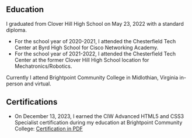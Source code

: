 ## Education

I graduated from Clover Hill High School on May 23, 2022 with a standard diploma. 

- For the school year of 2020-2021, I attended the Chesterfield Tech Center at Byrd High School for Cisco Networking Academy. 
- For the school year of 2021-2022, I attended the Chesterfield Tech Center at the former Clover Hill High School location for Mechatronics/Robotics.

Currently I attend Brightpoint Community College in Midlothian, Virginia in-person and virtual. 

## Certifications 

- On December 13, 2023, I earned the CIW Advanced HTML5 and CSS3 Specialist certification during my education at Brightpoint Community College: [Certification in PDF](/static/certs/ciw_html5css3.pdf)